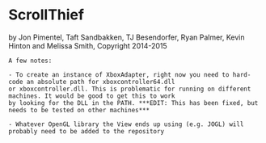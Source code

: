 ScrollThief
===========
by Jon Pimentel, Taft Sandbakken, TJ Besendorfer, Ryan Palmer, Kevin Hinton and Melissa Smith, Copyright 2014-2015

    A few notes:
    
    - To create an instance of XboxAdapter, right now you need to hard-code an absolute path for xboxcontroller64.dll 
    or xboxcontroller.dll. This is problematic for running on different machines. It would be good to get this to work 
    by looking for the DLL in the PATH. ***EDIT: This has been fixed, but needs to be tested on other machines***
    
    - Whatever OpenGL library the View ends up using (e.g. JOGL) will probably need to be added to the repository 
 
